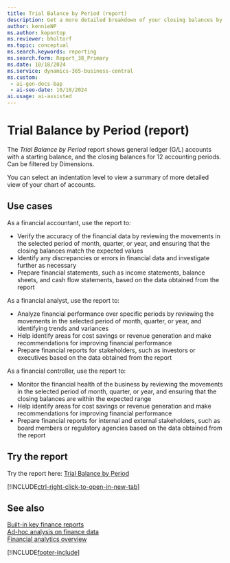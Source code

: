 ```yaml
---
title: Trial Balance by Period (report)
description: Get a more detailed breakdown of your closing balances by getting a breakdown over 12 accounting periods for each general ledger (G/L) account.
author: kennieNP
ms.author: kepontop
ms.reviewer: bholtorf
ms.topic: conceptual
ms.search.keywords: reporting
ms.search.form: Report_38_Primary
ms.date: 10/18/2024
ms.service: dynamics-365-business-central
ms.custom:
 - ai-gen-docs-bap
 - ai-seo-date: 10/18/2024
ai.usage: ai-assisted
---
```


# Trial Balance by Period (report)

The *Trial Balance by Period* report shows general ledger (G/L) accounts with a starting balance, and the closing balances for 12 accounting periods. Can be filtered by Dimensions.

You can select an indentation level to view a summary of more detailed view of your chart of accounts.

## Use cases

<!-- 
Prompt

Below is a report in an ERP system. Provide 3-4 use cases for different personas working with core finance.
Format like this:    
  
As a <persona>, use the report to    
* use case 1  
* use case 2    

Do not capitalize the persona names. 
Do not start lines with ""Use the data to""

## Report name
Trial Balance by Period

## Report description
Shows the opening balance by general ledger account, the movements in the selected period of month, quarter, or year, and the resulting closing balance. Tip: The report can display profit and loss (P&L) with a total for each month.

### What the report does
The *Trial Balance by Period* report shows general ledger (G/L) accounts with a starting balance, and the closing balances for 12 accounting periods. Can be filtered by Dimensions.

You can select an indentation level to view a summary of more detailed view of your chart of accounts.

### Use cases
Get a more detailed breakdown of your closing balances by getting a breakdown over 12 accounting periods for each general ledger (G/L) account.
This report helps businesses track financial performance over specific periods, making it easier to identify trends and variances.

Please include your data sources and URLs

-->

As a financial accountant, use the report to:
* Verify the accuracy of the financial data by reviewing the movements in the selected period of month, quarter, or year, and ensuring that the closing balances match the expected values
* Identify any discrepancies or errors in financial data and investigate further as necessary
* Prepare financial statements, such as income statements, balance sheets, and cash flow statements, based on the data obtained from the report

As a financial analyst, use the report to:
* Analyze financial performance over specific periods by reviewing the movements in the selected period of month, quarter, or year, and identifying trends and variances
* Help identify areas for cost savings or revenue generation and make recommendations for improving financial performance
* Prepare financial reports for stakeholders, such as investors or executives based on the data obtained from the report

As a financial controller, use the report to: 
* Monitor the financial health of the business by reviewing the movements in the selected period of month, quarter, or year, and ensuring that the closing balances are within the expected range
* Help identify areas for cost savings or revenue generation and make recommendations for improving financial performance
* Prepare financial reports for internal and external stakeholders, such as board members or regulatory agencies based on the data obtained from the report


## Try the report

Try the report here: [Trial Balance by Period](https://businesscentral.dynamics.com?report=38)

[!INCLUDE[ctrl-right-click-to-open-in-new-tab](../includes/ctrl-right-click-to-open-in-new-tab.md)]


## See also

[Built-in key finance reports](../finance-reports.md)  
[Ad-hoc analysis on finance data](../ad-hoc-analysis-finance.md)  
[Financial analytics overview](../bi.md)  

[!INCLUDE[footer-include](../includes/footer-banner.md)]
